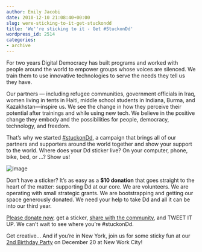 ```yaml
---
author: Emily Jacobi
date: 2010-12-10 21:08:40+00:00
slug: were-sticking-to-it-get-stuckondd
title: 'We''re sticking to it - Get #StuckonDd'
wordpress_id: 2514
categories:
- archive
---
```


For two years Digital Democracy has built programs and worked with people around the world to empower groups whose voices are silenced. We train them to use innovative technologies to serve the needs they tell us they have.

Our partners — including refugee communities, government officials in Iraq, women living in tents in Haiti, middle school students in Indiana, Burma, and Kazakhstan—inspire us. We see the change in how they perceive their potential after trainings and while using new tech. We believe in the positive change they embody and the possibilities for people, democracy, technology, and freedom.

That’s why we started [#stuckonDd](http://digital-democracy.org/stuckondd/), a campaign that brings all of our partners and supporters around the world together and show your support to the world. Where does your Dd sticker live? On your computer, phone, bike, bed, or …? Show us!

![image](http://farm6.static.flickr.com/5085/5249383037_ec7a81e03f.jpg)

Don’t have a sticker? It’s as easy as a **$10 donation** that goes straight to the heart of the matter: supporting Dd at our core. We are volunteers. We are operating with small strategic grants. We are bootstrapping and getting our space generously donated. We need your help to take Dd and all it can be into our third year.

[Please donate now](https://www.networkforgood.org/donation/ExpressDonation.aspx?ORGID2=52-1780842&vlrStratCode=MSiLdAT54itjdpdIo0PWW%2fRAzctglM7qxFtURa6EbtvKGM29BjKSO%2bcuFyVHrSMY), get a sticker, [share with the community](http://stuckondd.posterous.com/), and TWEET IT UP. We can’t wait to see where you’re #stuckonDd.

Get creative…
And if you’re in New York, join us for some sticky fun at our [2nd Birthday Party](http://digidemparty.eventbrite.com/) on December 20 at New Work City!
